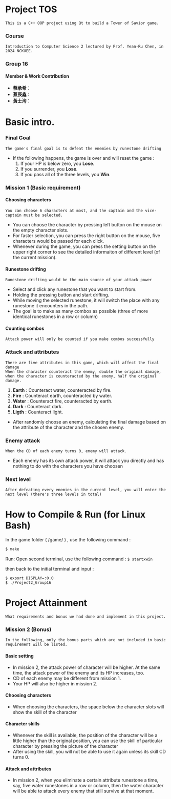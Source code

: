 # Project TOS
    This is a C++ OOP project using Qt to build a Tower of Savior game.

### Course
    Introduction to Computer Science 2 lectured by Prof. Yean-Ru Chen, in 2024 NCKUEE.

### Group 16
#### Member & Work Contribution
- **蔡承希**：
- **蔡辰鑫**：
- **黃士洵**：

# Basic intro.

### Final Goal
    The game's final goal is to defeat the enemies by runestone drifting
- If the following happens, the game is over and will reset the game : 
    1. If your HP is below zero, you **Lose**.
    2. If you surrender, you **Lose**.
    4. If you pass all of the three levels, you **Win**.

### Mission 1 (Basic requirement)
#### Choosing characters
    You can choose 6 characters at most, and the captain and the vice-captain must be selected.
- You can choose the character by pressing left button on the mouse on the empty character slots.
- For faster selection, you can press the right button on the mouse, five characters would be passed for each click.
- Whenever during the game, you can press the setting button on the upper right corner to see the detailed informaiton of different level (of the current mission).

#### Runestone drifting
    Runestone drifting would be the main source of your attack power
- Select and click any runestone that you want to start from.
- Holding the pressing button and start drifting.
- While moving the selected runestone, it will switch the place with any runestone it encounters in the path.
- The goal is to make as many combos as possible (three of more identical runestones in a row or column)

#### Counting combos
    Attack power will only be counted if you make combos successfully
    

### Attack and attributes
    There are five attributes in this game, which will affect the final damage
    When the character counteract the enemy, double the original damage, when the character is counteracted by the enemy, half the original damage.
1. **Earth** : Counteract water, counteracted by fire.
2. **Fire** : Counteract earth, counteracted by water.
3. **Water** : Counteract fire, counteracted by earth.
4. **Dark** : Counteract dark.
5. **Ligth** : Counteract light.
- After randomly choose an enemy, calculating the final damage based on the attribute of the character and the chosen enemy.
  

### Enemy attack
    When the CD of each enemy turns 0, enemy will attack.
- Each enemy has its own attack power, it will attack you directly and has nothing to do with the characters you have choosen

### Next level
    After defeating every enemies in the current level, you will enter the next level (there's three levels in total)


# How to Compile & Run (for Linux Bash)
In the game folder ( /game/ ) , use the following command :
```bash
$ make
```
Run:
Open second terminal, use the following command :
```$ startxwin```

then back to the initial terminal and input :
```
$ export DISPLAY=:0.0
$ ./Project2_Group16
```


# Project Attainment
    What requirements and bonus we had done and implement in this project.
### Mission 2 (Bonus)
    In the following, only the bonus parts which are not included in basic requirement will be listed.

#### Basic setting
- In mission 2, the attack power of character will be higher. At the same time, the attack power of the enemy and its HP increases, too.
- CD of each enemy may be different from mission 1.
- Your HP will also be higher in mission 2.

#### Choosing characters
- When choosing the characters, the space below the character slots will show the skill of the character

#### Character skills
- Whenever the skill is available, the position of the character will be a little higher than the original position, you can use the skill of particular character by pressing the picture of the character
- After using the skill, you will not be able to use it again unless its skill CD turns 0.     

#### Attack and attributes
- In mission 2, when you eliminate a certain attribute runestone a time, say, five water runestones in a row or column, then the water character will be able to attack every enemy that still survive at that moment.
  




